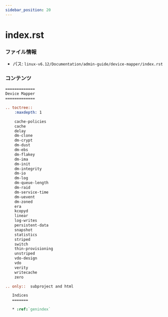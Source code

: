 ```yaml
---
sidebar_position: 20
---
```

# index.rst

### ファイル情報

- パス: `linux-v6.12/Documentation/admin-guide/device-mapper/index.rst`

### コンテンツ

```rst
=============
Device Mapper
=============

.. toctree::
    :maxdepth: 1

    cache-policies
    cache
    delay
    dm-clone
    dm-crypt
    dm-dust
    dm-ebs
    dm-flakey
    dm-ima
    dm-init
    dm-integrity
    dm-io
    dm-log
    dm-queue-length
    dm-raid
    dm-service-time
    dm-uevent
    dm-zoned
    era
    kcopyd
    linear
    log-writes
    persistent-data
    snapshot
    statistics
    striped
    switch
    thin-provisioning
    unstriped
    vdo-design
    vdo
    verity
    writecache
    zero

.. only::  subproject and html

   Indices
   =======

   * :ref:`genindex`

```

